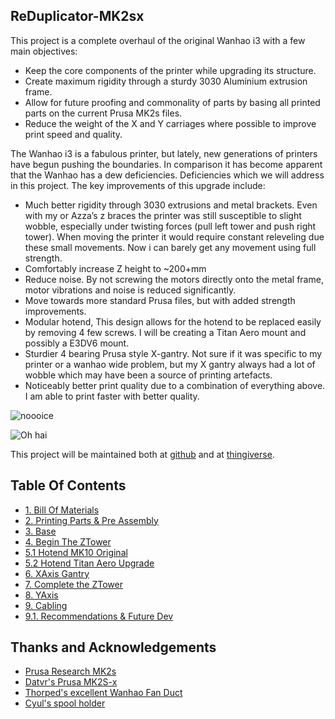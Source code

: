 ## ReDuplicator-MK2sx

This project is a complete overhaul of the original Wanhao i3 with a few main objectives:
- Keep the core components of the printer while upgrading its structure.  
- Create maximum rigidity through a sturdy 3030 Aluminium extrusion frame. 
- Allow for future proofing and commonality of parts by basing all printed parts on the current Prusa MK2s files. 
- Reduce the weight of the X and Y carriages where possible to improve print speed and quality.

The Wanhao i3 is a fabulous printer, but lately, new generations of printers have begun pushing the boundaries. In comparison it has become apparent that the Wanhao has a dew deficiencies. Deficiencies which we will address in this project. The key improvements of this upgrade include:
- Much better rigidity through 3030 extrusions and metal brackets. Even with my or Azza’s z braces the printer was still susceptible to slight wobble, especially under twisting forces (pull left tower and push right tower). When moving the printer it would require constant releveling due these small movements. Now i can barely get any movement using full strength. 
- Comfortably increase Z height to ~200+mm
- Reduce noise. By not screwing the motors directly onto the metal frame, motor vibrations and noise is reduced significantly. 
- Move towards more standard Prusa files, but with added strength improvements.
- Modular hotend, This design allows for the hotend to be replaced easily by removing 4 few screws. I will be creating a Titan Aero mount and possibly a E3DV6 mount.
- Sturdier 4 bearing Prusa style X-gantry. Not sure if it was specific to my printer or a wanhao wide problem, but my X gantry always had a lot of wobble which may have been a source of printing artefacts.  
- Noticeably better print quality due to a combination of everything above. I am able to print faster with better quality.

![noooice](https://raw.githubusercontent.com/OmNomNomagon/ReDuplicator-MK2sx/master/Pics/1%20Glamor%20Shots/main.jpg) 

![Oh hai](https://raw.githubusercontent.com/OmNomNomagon/ReDuplicator-MK2sx/master/Pics/1%20Glamor%20Shots/side.jpg)

This project will be maintained both at [github](https://github.com/OmNomNomagon/ReDuplicator-MK2sx) and at [thingiverse](https://www.thingiverse.com/thing:2686588).


## Table Of Contents

- [1. Bill Of Materials](https://github.com/OmNomNomagon/ReDuplicator-MK2sx/wiki/1.--Bill-Of-Materials)
- [2. Printing Parts & Pre Assembly](https://github.com/OmNomNomagon/ReDuplicator-MK2sx/wiki/2.-Printing-Parts-&-Pre-Assembly)
- [3. Base](https://github.com/OmNomNomagon/ReDuplicator-MK2sx/wiki/3.-Base)
- [4. Begin The ZTower](https://github.com/OmNomNomagon/ReDuplicator-MK2sx/wiki/4.-Begin-The-ZTower)
- [5.1 Hotend MK10 Original](https://github.com/OmNomNomagon/ReDuplicator-MK2sx/wiki/5.1-Hotend-MK10-Original)
- [5.2 Hotend Titan Aero Upgrade](https://github.com/OmNomNomagon/ReDuplicator-MK2sx/wiki/5.2-Hotend-Titan-Aero-Upgrade)
- [6. XAxis Gantry](https://github.com/OmNomNomagon/ReDuplicator-MK2sx/wiki/6.-XAxis-Gantry)
- [7. Complete the ZTower](https://github.com/OmNomNomagon/ReDuplicator-MK2sx/wiki/7.-Complete--the-ZTower)
- [8. YAxis](https://github.com/OmNomNomagon/ReDuplicator-MK2sx/wiki/8.--YAxis)
- [9. Cabling](https://github.com/OmNomNomagon/ReDuplicator-MK2sx/wiki/9.-Cabling)
- [9.1. Recommendations & Future Dev](https://github.com/OmNomNomagon/ReDuplicator-MK2sx/wiki/9.1.-Recommendations-&-Future-Dev)

## Thanks and Acknowledgements
- [Prusa Research MK2s](https://github.com/prusa3d/Original-Prusa-i3) 
- [Datvr's Prusa MK2S-x](https://www.thingiverse.com/thing:1692666)
- [Thorped's excellent Wanhao Fan Duct ](https://www.thingiverse.com/thing:1246425)
- [Cyul's spool holder](https://www.thingiverse.com/thing:1635585)
